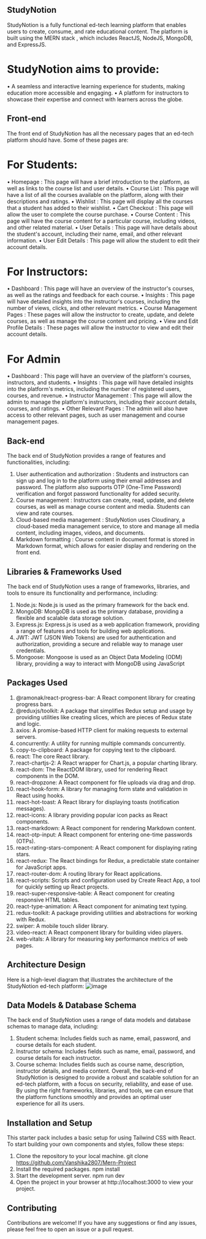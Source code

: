 ## StudyNotion
StudyNotion is a fully functional ed-tech learning platform that enables users to create, consume, and rate educational content. The platform is built using the MERN stack , which includes ReactJS, NodeJS, MongoDB, and ExpressJS.
# StudyNotion aims to provide:
•	A seamless and interactive learning experience for students, making education more accessible and engaging.
•	A platform for instructors to showcase their expertise and connect with learners across the globe.
## Front-end
The front end of StudyNotion has all the necessary pages that an ed-tech platform should have. Some of these pages are:
# For Students:
•	Homepage : This page will have a brief introduction to the platform, as well as links to the course list and user details.
•	Course List : This page will have a list of all the courses available on the platform, along with their descriptions and ratings.
•	Wishlist : This page will display all the courses that a student has added to their wishlist.
•	Cart Checkout : This page will allow the user to complete the course purchase.
•	Course Content : This page will have the course content for a particular course, including videos, and other related material.
•	User Details : This page will have details about the student's account, including their name, email, and other relevant information.
•	User Edit Details : This page will allow the student to edit their account details.
# For Instructors:
•	Dashboard : This page will have an overview of the instructor's courses, as well as the ratings and feedback for each course.
•	Insights : This page will have detailed insights into the instructor's courses, including the number of views, clicks, and other relevant metrics.
•	Course Management Pages : These pages will allow the instructor to create, update, and delete courses, as well as manage the course content and pricing.
•	View and Edit Profile Details : These pages will allow the instructor to view and edit their account details.
# For Admin
•	Dashboard : This page will have an overview of the platform's courses, instructors, and students.
•	Insights : This page will have detailed insights into the platform's metrics, including the number of registered users, courses, and revenue.
•	Instructor Management : This page will allow the admin to manage the platform's instructors, including their account details, courses, and ratings.
•	Other Relevant Pages : The admin will also have access to other relevant pages, such as user management and course management pages.
## Back-end
The back end of StudyNotion provides a range of features and functionalities, including:
1.	User authentication and authorization : Students and instructors can sign up and log in to the platform using their email addresses and password. The platform also supports OTP (One-Time Password) verification and forgot password functionality for added security.
2.	Course management : Instructors can create, read, update, and delete courses, as well as manage course content and media. Students can view and rate courses.
3.	Cloud-based media management : StudyNotion uses Cloudinary, a cloud-based media management service, to store and manage all media content, including images, videos, and documents.
4.	Markdown formatting : Course content in document format is stored in Markdown format, which allows for easier display and rendering on the front end.
## Libraries & Frameworks Used
The back end of StudyNotion uses a range of frameworks, libraries, and tools to ensure its functionality and performance, including:
1.	Node.js: Node.js is used as the primary framework for the back end.
2.	MongoDB: MongoDB is used as the primary database, providing a flexible and scalable data storage solution.
3.	Express.js: Express.js is used as a web application framework, providing a range of features and tools for building web applications.
4.	JWT: JWT (JSON Web Tokens) are used for authentication and authorization, providing a secure and reliable way to manage user credentials.
5.	Mongoose: Mongoose is used as an Object Data Modeling (ODM) library, providing a way to interact with MongoDB using JavaScript
## Packages Used
1.	@ramonak/react-progress-bar: A React component library for creating progress bars.
2.	@reduxjs/toolkit: A package that simplifies Redux setup and usage by providing utilities like creating slices, which are pieces of Redux state and logic.
3.	axios: A promise-based HTTP client for making requests to external servers.
4.	concurrently: A utility for running multiple commands concurrently.
5.	copy-to-clipboard: A package for copying text to the clipboard.
6.	react: The core React library.
7.	react-chartjs-2: A React wrapper for Chart.js, a popular charting library.
8.	react-dom: The ReactDOM library, used for rendering React components in the DOM.
9.	react-dropzone: A React component for file uploads via drag and drop.
10.	react-hook-form: A library for managing form state and validation in React using hooks.
11.	react-hot-toast: A React library for displaying toasts (notification messages).
12.	react-icons: A library providing popular icon packs as React components.
13.	react-markdown: A React component for rendering Markdown content.
14.	react-otp-input: A React component for entering one-time passwords (OTPs).
15.	react-rating-stars-component: A React component for displaying rating stars.
16.	react-redux: The React bindings for Redux, a predictable state container for JavaScript apps.
17.	react-router-dom: A routing library for React applications.
18.	react-scripts: Scripts and configuration used by Create React App, a tool for quickly setting up React projects.
19.	react-super-responsive-table: A React component for creating responsive HTML tables.
20.	react-type-animation: A React component for animating text typing.
21.	redux-toolkit: A package providing utilities and abstractions for working with Redux.
22.	swiper: A mobile touch slider library.
23.	video-react: A React component library for building video players.
24.	web-vitals: A library for measuring key performance metrics of web pages.

## Architecture Design
Here is a high-level diagram that illustrates the architecture of the StudyNotion ed-tech platform:
![image](https://github.com/Vanshika2807/Mern-Project/assets/139116977/102e3f0d-658f-40a9-89e2-64584eb09258)

 
## Data Models & Database Schema
The back end of StudyNotion uses a range of data models and database schemas to manage data, including:
1.	Student schema: Includes fields such as name, email, password, and course details for each student.
2.	Instructor schema: Includes fields such as name, email, password, and course details for each instructor.
3.	Course schema: Includes fields such as course name, description, instructor details, and media content.
Overall, the back-end of StudyNotion is designed to provide a robust and scalable solution for an ed-tech platform, with a focus on security, reliability, and ease of use. By using the right frameworks, libraries, and tools, we can ensure that the platform functions smoothly and provides an optimal user experience for all its users.

## Installation and Setup
This starter pack includes a basic setup for using Tailwind CSS with React. To start building your own components and styles, follow these steps:
1.	Clone the repository to your local machine.
git clone https://github.com/Vanshika2807/Mern-Project
2.	Install the required packages.
npm install
3.	Start the development server.
npm run dev
4.	Open the project in your browser at http://localhost:3000 to view your project.
## Contributing
Contributions are welcome! If you have any suggestions or find any issues, please feel free to open an issue or a pull request.

